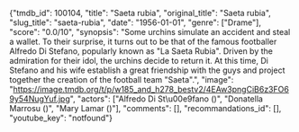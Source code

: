 {"tmdb_id": 100104, "title": "Saeta rubia", "original_title": "Saeta rubia", "slug_title": "saeta-rubia", "date": "1956-01-01", "genre": ["Drame"], "score": "0.0/10", "synopsis": "Some urchins simulate an accident and steal a wallet. To their surprise, it turns out to be that of the famous footballer Alfredo Di Stefano, popularly known as \"La Saeta Rubia\". Driven by the admiration for their idol, the urchins decide to return it. At this time,  Di Stefano and his wife establish a great friendship with the guys and project together the creation of the football team \"Saeta\".", "image": "https://image.tmdb.org/t/p/w185_and_h278_bestv2/4EAw3pngCiB6z3FO69y54NugYuf.jpg", "actors": ["Alfredo Di St\u00e9fano ()", "Donatella Marrosu ()", "Mary Lamar ()"], "comments": [], "recommandations_id": [], "youtube_key": "notfound"}